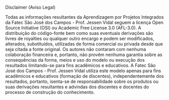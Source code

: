 Disclaimer (Aviso Legal)

Todas as informações resultantes da Aprendizagem por Projetos Integrados da Fatec São José dos Campos - Prof. Jessen Vidal
seguem a licença Open Source Initiative (OSI) ou Academic Free License 3.0 (AFL-3.0).
A distribuição do código-fonte bem como suas eventuais derivações são livres de royalties ou qualquer outro encargo e
podem ser modificados, alterados, substituídos, utilizadas de forma comercial ou privada desde que seja citada a fonte original.
Os autores não contaram com nenhuma colaboração financeira e, portanto, não provêm nenhuma garantia sobre as consequências da forma,
meios e uso do modelo ou execução dos resultados limitando-se para fins acadêmicos e educativos.
A Fatec São José dos Campos - Prof. Jessen Vidal utiliza este modelo apenas para fins acadêmicos e educativos (formação de discentes),
independentemente dos resultados, portanto, isenta-se de responsabilidade sobre os produtos ou suas derivações resultantes e advindas dos
discentes e docentes do processo de construção do conhecimento.
